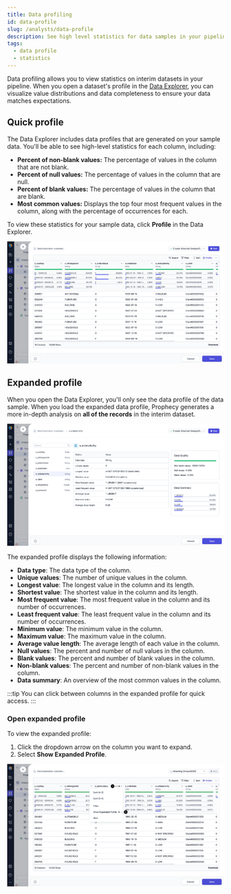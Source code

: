 ```yaml
---
title: Data profiling
id: data-profile
slug: /analysts/data-profile
description: See high level statistics for data samples in your pipeline
tags:
  - data profile
  - statistics
---
```


Data profiling allows you to view statistics on interim datasets in your pipeline. When you open a dataset's profile in the [Data Explorer](/analysts/data-explorer), you can visualize value distributions and data completeness to ensure your data matches expectations.

## Quick profile

The Data Explorer includes data profiles that are generated on your sample data. You'll be able to see high-level statistics for each column, including:

- **Percent of non-blank values:** The percentage of values in the column that are not blank.
- **Percent of null values:** The percentage of values in the column that are null.
- **Percent of blank values:** The percentage of values in the column that are blank.
- **Most common values:** Displays the top four most frequent values in the column, along with the percentage of occurrences for each.

To view these statistics for your sample data, click **Profile** in the Data Explorer.

![Quick profile](img/quick-data-profile.png)

## Expanded profile

When you open the Data Explorer, you'll only see the data profile of the data sample. When you load the expanded data profile, Prophecy generates a more in-depth analysis on **all of the records** in the interim dataset.

![Expanded profile](img/expanded-profile.png)

The expanded profile displays the following information:

- **Data type**: The data type of the column.
- **Unique values**: The number of unique values in the column.
- **Longest value**: The longest value in the column and its length.
- **Shortest value**: The shortest value in the column and its length.
- **Most frequent value**: The most frequent value in the column and its number of occurrences.
- **Least frequent value**: The least frequent value in the column and its number of occurrences.
- **Minimum value**: The minimum value in the column.
- **Maximum value**: The maximum value in the column.
- **Average value length**: The average length of each value in the column.
- **Null values**: The percent and number of null values in the column.
- **Blank values**: The percent and number of blank values in the column.
- **Non-blank values**: The percent and number of non-blank values in the column.
- **Data summary**: An overview of the most common values in the column.

:::tip
You can click between columns in the expanded profile for quick access.
:::

### Open expanded profile

To view the expanded profile:

1. Click the dropdown arrow on the column you want to expand.
1. Select **Show Expanded Profile**.

![Show Expanded Profile](img/open-expanded-profile.png)
